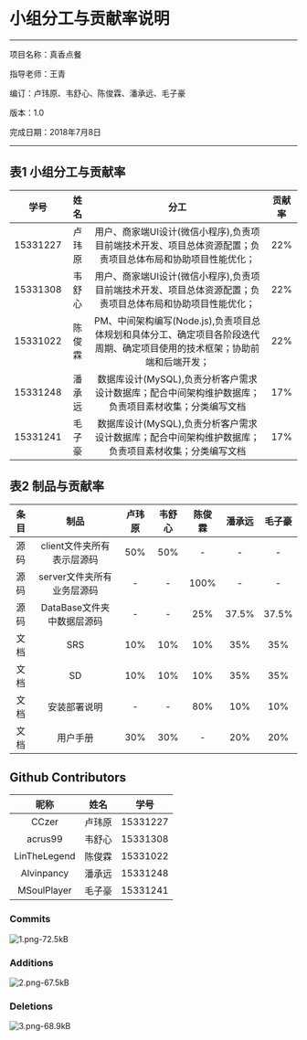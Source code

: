 # 小组分工与贡献率说明

---
项目名称：真香点餐

指导老师：王青

编订：卢玮原、韦舒心、陈俊霖、潘承远、毛子豪

版本：1.0

完成日期：2018年7月8日


----------

## 表1 小组分工与贡献率

学号|姓名|分工|贡献率
:-: | :-: | :-: | :-:
15331227|卢玮原|用户、商家端UI设计(微信小程序),负责项目前端技术开发、项目总体资源配置；负责项目总体布局和协助项目性能优化；|22%
15331308|韦舒心|用户、商家端UI设计(微信小程序),负责项目前端技术开发、项目总体资源配置；负责项目总体布局和协助项目性能优化；|22%
15331022|陈俊霖|PM、中间架构编写(Node.js),负责项目总体规划和具体分工、确定项目各阶段迭代周期、确定项目使用的技术框架；协助前端和后端开发；|22%
15331248|潘承远|数据库设计(MySQL),负责分析客户需求设计数据库；配合中间架构维护数据库；负责项目素材收集；分类编写文档|17%
15331241|毛子豪|数据库设计(MySQL),负责分析客户需求设计数据库；配合中间架构维护数据库；负责项目素材收集；分类编写文档|17%

## 表2 制品与贡献率

条目|制品|卢玮原|韦舒心|陈俊霖|潘承远|毛子豪
:-: | :-: | :-: | :-:| :-: | :-:| :-:
源码|client文件夹所有表示层源码|50%|50%|-|-|-
源码|server文件夹所有业务层源码|-|-|100%|-|-
源码|DataBase文件夹中数据层源码|-|-|25%|37.5%|37.5%
文档|SRS|10%|10%|10%|35%|35%
文档|SD|10%|10%|10%|35%|35%
文档|安装部署说明|-|-|80%|10%|10%
文档|用户手册|30%|30%|-|20%|20%

## Github Contributors
昵称|姓名|学号
:-: |:-: | :-:
CCzer|卢玮原|15331227
acrus99|韦舒心|15331308
LinTheLegend|陈俊霖|15331022
Alvinpancy|潘承远|15331248
MSoulPlayer|毛子豪|15331241

### Commits
![1.png-72.5kB][1]
### Additions
![2.png-67.5kB][2]
### Deletions
![3.png-68.9kB][3]


  [1]: http://static.zybuluo.com/panchy7/v5356wbkw3vz8325y41pjlg9/1.png
  [2]: http://static.zybuluo.com/panchy7/qhujh6w99alx03xwz62gd7gg/2.png
  [3]: http://static.zybuluo.com/panchy7/7ws8vs7sl4mnhpfkxmrhtxst/3.png
